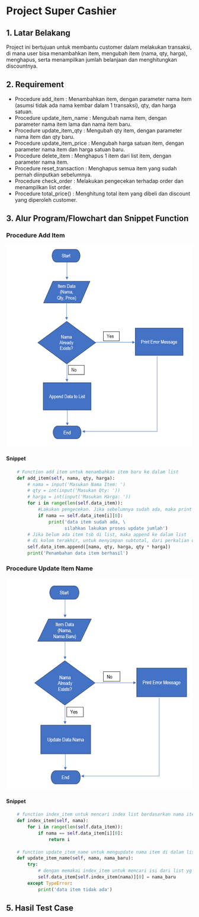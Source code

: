 # Project Super Cashier
## 1. Latar Belakang
   Project ini bertujuan untuk membantu customer dalam melakukan transaksi, di mana user bisa menambahkan item, mengubah item (nama, qty, harga), menghapus, serta menampilkan jumlah belanjaan dan menghitungkan discountnya.
   
## 2. Requirement   
   - Procedure add_item : Menambahkan item, dengan parameter nama item (asumsi tidak ada nama kembar dalam 1 transaksi), qty, dan harga satuan.
   - Procedure update_item_name : Mengubah nama item, dengan parameter nama item lama dan nama item baru.
   - Procedure update_item_qty : Mengubah qty item, dengan parameter nama item dan qty baru.
   - Procedure update_item_price : Mengubah harga satuan item, dengan parameter nama item dan harga satuan baru.
   - Procedure delete_item : Menghapus 1 item dari list item, dengan parameter nama item.
   - Procedure reset_transaction : Menghapus semua item yang sudah pernah diinputkan sebelumnya.
   - Procedure check_order : Melakukan pengecekan terhadap order dan menampilkan list order.
   - Procedure total_price() : Menghitung total item yang dibeli dan discount yang diperoleh customer.
  
## 3. Alur Program/Flowchart dan Snippet Function
### Procedure Add Item
![Add Item](https://github.com/creandivity/pacmann_super_cashier/blob/main/img/add_item_flowchart.png)
#### Snippet
```python
    # Function add item untuk menambahkan item baru ke dalam list
    def add_item(self, nama, qty, harga):
        # nama = input('Masukan Nama Item: ')
        # qty = int(input('Masukan Qty: '))
        # harga = int(input('Masukan Harga: '))         
        for i in range(len(self.data_item)):
            #Lakukan pengecekan. Jika sebelumnya sudah ada, maka print error message
            if nama == self.data_item[i][0]:
                print('data item sudah ada, \
                      silahkan lakukan proses update jumlah')
        # Jika belum ada item tsb di list, maka append ke dalam list
        # di kolom terakhir, untuk menyimpan subtotal, dari perkalian qty * harga per unit
        self.data_item.append([nama, qty, harga, qty * harga])
        print('Penambahan data item berhasil')
```
### Procedure Update Item Name
![Add Item](https://github.com/creandivity/pacmann_super_cashier/blob/main/img/update_item_name.png)
#### Snippet
```python
    # function index_item untuk mencari index list berdasarkan nama item        
    def index_item(self, nama):
        for i in range(len(self.data_item)):
            if nama == self.data_item[i][0]:
                return i        
                
    # function update_item_name untuk mengupdate nama item di dalam list yang sudah ada
    def update_item_name(self, nama, nama_baru):
        try:
            # dengan memakai index_item untuk mencari isi dari list yg sama dengan nama
            self.data_item[self.index_item(nama)][0] = nama_baru
        except TypeError:
            print('data item tidak ada')
```
## 5. Hasil Test Case
